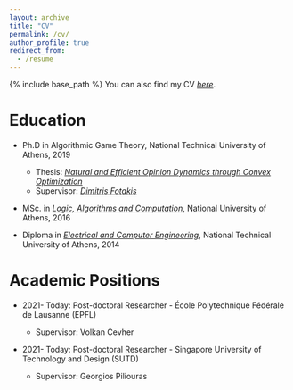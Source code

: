 ```yaml
---
layout: archive
title: "CV"
permalink: /cv/
author_profile: true
redirect_from:
  - /resume
---
```


{% include base_path %}
You can also find my CV [<em>here</em>](https://sskoul.github.io/files/CV.pdf).


Education
======
* Ph.D in Algorithmic Game Theory, National Technical University of Athens, 2019
  * Thesis: [<em>Natural and Efficient Opinion Dynamics through Convex Optimization</em>](https://sskoul.github.io/files/phd_thesis.pdf)
  * Supervisor: [<em>Dimitris Fotakis</em>](https://www.softlab.ntua.gr/~fotakis)

* MSc. in [<em>Logic, Algorithms and Computation</em>](http://mpla.math.uoa.gr/en/), National University of Athens, 2016

* Diploma in [<em>Electrical and Computer Engineering</em>](https://www.ece.ntua.gr/en), National Technical University of Athens, 2014


Academic Positions
======

* 2021- Today: Post-doctoral Researcher - École Polytechnique Fédérale de Lausanne (EPFL)
  * Supervisor: Volkan Cevher

* 2021- Today: Post-doctoral Researcher - Singapore University of Technology and Design (SUTD)
  * Supervisor: Georgios Piliouras
